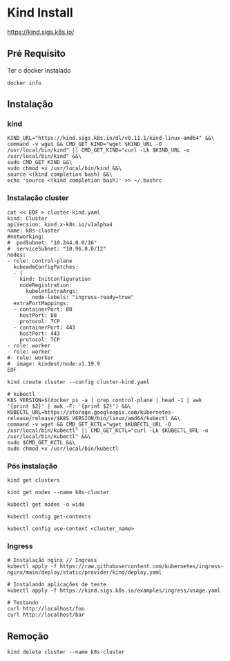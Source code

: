 # Kind Install

https://kind.sigs.k8s.io/

## Pré Requisito

Ter o docker instalado

    docker info

## Instalação

### kind

    KIND_URL="https://kind.sigs.k8s.io/dl/v0.11.1/kind-linux-amd64" &&\
    command -v wget && CMD_GET_KIND="wget $KIND_URL -O /usr/local/bin/kind" || CMD_GET_KIND="curl -Lk $KIND_URL -o /usr/local/bin/kind" &&\
    sudo CMD_GET_KIND &&\
    sudo chmod +x /usr/local/bin/kind &&\
    source <(kind completion bash) &&\
    echo 'source <(kind completion bash)' >> ~/.bashrc
    
### Instalação cluster

    cat << EOF > cluster-kind.yaml
    kind: Cluster
    apiVersion: kind.x-k8s.io/v1alpha4
    name: k8s-cluster
    #networking:
    #  podSubnet: "10.244.0.0/16"
    #  serviceSubnet: "10.96.0.0/12"
    nodes:
    - role: control-plane
      kubeadmConfigPatches:
      - |
        kind: InitConfiguration
        nodeRegistration:
          kubeletExtraArgs:
            node-labels: "ingress-ready=true"    
      extraPortMappings:
      - containerPort: 80
        hostPort: 80
        protocol: TCP
      - containerPort: 443
        hostPort: 443
        protocol: TCP
    - role: worker
    - role: worker
    #- role: worker
    #  image: kindest/node:v1.19.9
    EOF
    
    kind create cluster --config cluster-kind.yaml
    
    # kubectl
    K8S_VERSION=$(docker ps -a | grep control-plane | head -1 | awk '{print $2}' | awk -F: '{print $2}') &&\
    KUBECTL_URL=https://storage.googleapis.com/kubernetes-release/release/$K8S_VERSION/bin/linux/amd64/kubectl &&\
    command -v wget && CMD_GET_KCTL="wget $KUBECTL_URL -O /usr/local/bin/kubectl" || CMD_GET_KCTL="curl -Lk $KUBECTL_URL -o /usr/local/bin/kubectl" &&\
    sudo $CMD_GET_KCTL &&\
    sudo chmod +x /usr/local/bin/kubectl
    
### Pós instalação

    kind get clusters
    
    kind get nodes --name k8s-cluster
    
    kubectl get nodes -o wide
    
    kubectl config get-contexts
    
    kubectl config use-context <cluster_name>
    
### Ingress
    
    # Instalação nginx // Ingress
    kubectl apply -f https://raw.githubusercontent.com/kubernetes/ingress-nginx/main/deploy/static/provider/kind/deploy.yaml
    
    # Instalando aplicações de teste
    kubectl apply -f https://kind.sigs.k8s.io/examples/ingress/usage.yaml
    
    # Testando
    curl http://localhost/foo
    curl http://localhost/bar
    
## Remoção

    kind delete cluster --name k8s-cluster
